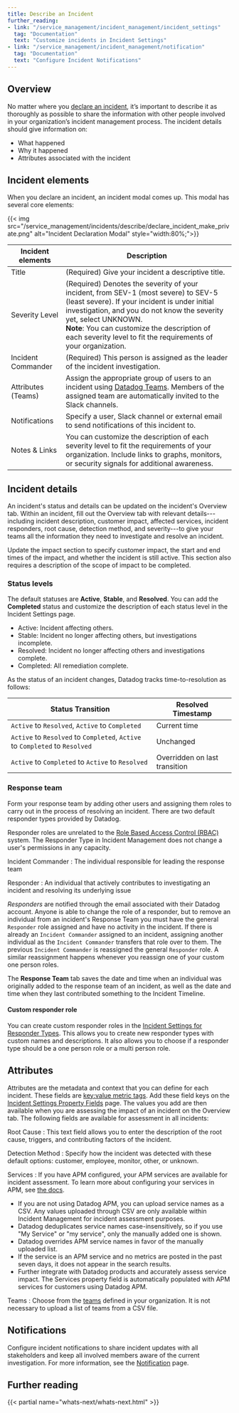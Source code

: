 ```yaml
---
title: Describe an Incident
further_reading:
- link: "/service_management/incident_management/incident_settings"
  tag: "Documentation"
  text: "Customize incidents in Incident Settings"
- link: "/service_management/incident_management/notification"
  tag: "Documentation"
  text: "Configure Incident Notifications"
---
```


## Overview

No matter where you [declare an incident][1], it’s important to describe it as thoroughly as possible to share the information with other people involved in your organization’s incident management process. The incident details should give information on:
- What happened
- Why it happened
- Attributes associated with the incident

## Incident elements

When you declare an incident, an incident modal comes up. This modal has several core elements:

{{< img src="/service_management/incidents/describe/declare_incident_make_private.png" alt="Incident Declaration Modal" style="width:80%;">}}

| Incident elements  | Description |
| ------------------ | ----------- |
| Title              | (Required) Give your incident a descriptive title. |
| Severity Level     | (Required) Denotes the severity of your incident, from SEV-1 (most severe) to SEV-5 (least severe). If your incident is under initial investigation, and you do not know the severity yet, select UNKNOWN. <br> **Note**: You can customize the description of each severity level to fit the requirements of your organization.|
| Incident Commander | (Required) This person is assigned as the leader of the incident investigation. |
| Attributes (Teams) | Assign the appropriate group of users to an incident using [Datadog Teams][2]. Members of the assigned team are automatically invited to the Slack channels. |
| Notifications      | Specify a user, Slack channel or external email to send notifications of this incident to.  |
| Notes & Links      | You can customize the description of each severity level to fit the requirements of your organization. Include links to graphs, monitors, or security signals for additional awareness. |

## Incident details

An incident's status and details can be updated on the incident's Overview tab. Within an incident, fill out the Overview tab with relevant details---including incident description, customer impact, affected services, incident responders, root cause, detection method, and severity---to give your teams all the information they need to investigate and resolve an incident. 

Update the impact section to specify customer impact, the start and end times of the impact, and whether the incident is still active. This section also requires a description of the scope of impact to be completed.

### Status levels

The default statuses are **Active**, **Stable**, and **Resolved**. You can add the **Completed** status and customize the description of each status level in the Incident Settings page.

* Active: Incident affecting others.
* Stable: Incident no longer affecting others, but investigations incomplete.
* Resolved: Incident no longer affecting others and investigations complete.
* Completed: All remediation complete.

As the status of an incident changes, Datadog tracks time-to-resolution as follows:

| Status Transition | Resolved Timestamp |
| ------------------ | -----------|
| `Active` to `Resolved`, `Active` to `Completed` | Current time |
| `Active` to `Resolved` to `Completed`, `Active` to `Completed` to `Resolved` | Unchanged |
| `Active` to `Completed` to `Active` to `Resolved` | Overridden on last transition |

### Response team

Form your response team by adding other users and assigning them roles to carry out in the process of resolving an incident. There are  two default responder types provided by Datadog.

<div class="alert alert-info">Responder roles are unrelated to the <a href="/account_management/rbac/?tab=datadogapplication">Role Based Access Control (RBAC)</a> system. The Responder Type in Incident Management does not change a user's permissions in any capacity. </a></div>

Incident Commander
: The individual responsible for leading the response team

Responder
: An individual that actively contributes to investigating an incident and resolving its underlying issue

*Responders* are notified through the email associated with their Datadog account. Anyone is able to change the role of a responder, but to remove an individual from an incident's Response Team you must have the general `Responder` role assigned and have no activity in the incident. If there is already an `Incident Commander` assigned to an incident, assigning another individual as the `Incident Commander` transfers that role over to them. The previous `Incident Commander` is reassigned the general `Responder` role. A similar reassignment happens whenever you reassign one of your custom one person roles.

The **Response Team** tab saves the date and time when an individual was originally added to the response team of an incident, as well as the date and time when they last contributed something to the Incident Timeline.

#### Custom responder role

You can create custom responder roles in the [Incident Settings for Responder Types][3]. This allows you to create new responder types with custom names and descriptions. It also allows you to choose if a responder type should be a one person role or a multi person role.

## Attributes

Attributes are the metadata and context that you can define for each incident. These fields are [key:value metric tags][4]. Add these field keys on the [Incident Settings Property Fields][5] page. The values you add are then available when you are assessing the impact of an incident on the Overview tab. The following fields are available for assessment in all incidents:

Root Cause
: This text field allows you to enter the description of the root cause, triggers, and contributing factors of the incident.

Detection Method
: Specify how the incident was detected with these default options: customer, employee, monitor, other, or unknown.

Services
: If you have APM configured, your APM services are available for incident assessment. To learn more about configuring your services in APM, see [the docs][5].<br><ul><li>If you are not using Datadog APM, you can upload service names as a CSV. Any values uploaded through CSV are only available within Incident Management for incident assessment purposes.</li><li>Datadog deduplicates service names case-insensitively, so if you use "My Service" or "my service", only the manually added one is shown.</li><li>Datadog overrides APM service names in favor of the manually uploaded list.</li><li>If the service is an APM service and no metrics are posted in the past seven days, it does not appear in the search results.</li><li>Further integrate with Datadog products and accurately assess service impact. The Services property field is automatically populated with APM services for customers using Datadog APM.</li></ul>

Teams
: Choose from the [teams][2] defined in your organization. It is not necessary to upload a list of teams from a CSV file.

## Notifications

Configure incident notifications to share incident updates with all stakeholders and keep all involved members aware of the current investigation. For more information, see the [Notification][6] page.

## Further reading

{{< partial name="whats-next/whats-next.html" >}}



[1]: /service_management/incident_management/declare
[2]: /account_management/teams/
[3]: /service_management/incident_management/incident_settings/#responder-types
[4]: /getting_started/tagging/assigning_tags?tab=noncontainerizedenvironments#overview
[5]: https://app.datadoghq.com/incidents/settings#Property-Fields
[6]: /service_management/incident_management/notification
